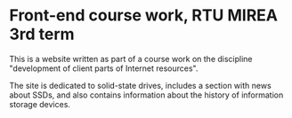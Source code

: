 # Front-end course work, RTU MIREA 3rd term

This is a website written as part of a course work on the discipline "development of client parts of Internet resources".

The site is dedicated to solid-state drives, includes a section with news about SSDs, and also contains information about the history of information storage devices.
